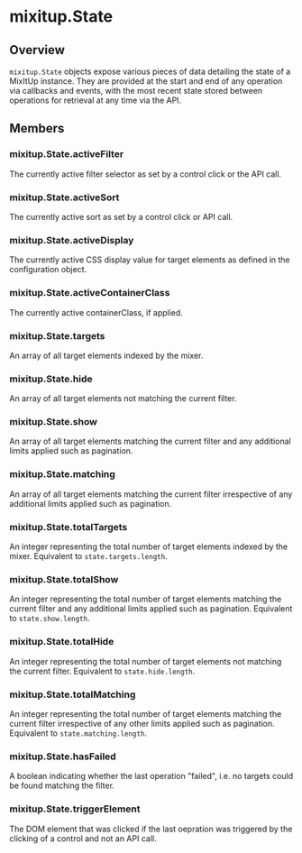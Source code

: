 # mixitup.State

## Overview

`mixitup.State` objects expose various pieces of data detailing the state of
a MixItUp instance. They are provided at the start and end of any operation via
callbacks and events, with the most recent state stored between operations
for retrieval at any time via the API.

## Members

### <a id="mixitup.State#activeFilter">mixitup.State.activeFilter</a>



The currently active filter selector as set by a control click or the API
call.

### <a id="mixitup.State#activeSort">mixitup.State.activeSort</a>



The currently active sort as set by a control click or API call.

### <a id="mixitup.State#activeDisplay">mixitup.State.activeDisplay</a>



The currently active CSS display value for target elements as defined in the
configuration object.

### <a id="mixitup.State#activeContainerClass">mixitup.State.activeContainerClass</a>



The currently active containerClass, if applied.

### <a id="mixitup.State#targets">mixitup.State.targets</a>



An array of all target elements indexed by the mixer.

### <a id="mixitup.State#hide">mixitup.State.hide</a>



An array of all target elements not matching the current filter.

### <a id="mixitup.State#show">mixitup.State.show</a>



An array of all target elements matching the current filter and any additional
limits applied such as pagination.

### <a id="mixitup.State#matching">mixitup.State.matching</a>



An array of all target elements matching the current filter irrespective of
any additional limits applied such as pagination.

### <a id="mixitup.State#totalTargets">mixitup.State.totalTargets</a>



An integer representing the total number of target elements indexed by the
mixer. Equivalent to `state.targets.length`.

### <a id="mixitup.State#totalShow">mixitup.State.totalShow</a>



An integer representing the total number of target elements matching the
current filter and any additional limits applied such as pagination.
Equivalent to `state.show.length`.

### <a id="mixitup.State#totalHide">mixitup.State.totalHide</a>



An integer representing the total number of target elements not matching
the current filter. Equivalent to `state.hide.length`.

### <a id="mixitup.State#totalMatching">mixitup.State.totalMatching</a>



An integer representing the total number of target elements matching the
current filter irrespective of any other limits applied such as pagination.
Equivalent to `state.matching.length`.

### <a id="mixitup.State#hasFailed">mixitup.State.hasFailed</a>



A boolean indicating whether the last operation "failed", i.e. no targets
could be found matching the filter.

### <a id="mixitup.State#triggerElement">mixitup.State.triggerElement</a>



The DOM element that was clicked if the last oepration was triggered by the
clicking of a control and not an API call.